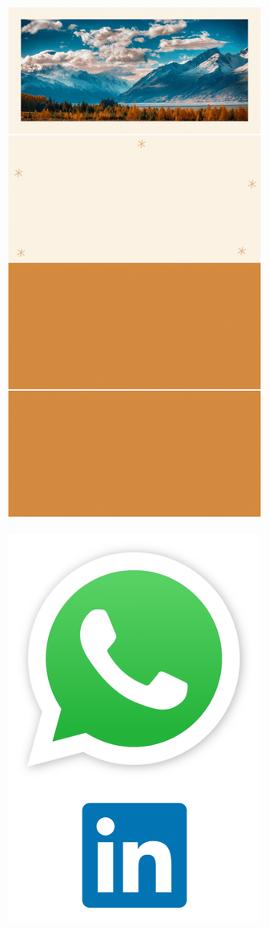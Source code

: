 <img src= "./assets/Welcome (2).gif" alt=''/>

<img src= "./assets/infos.gif" alt=''/>


<img src= "./assets/tools.gif" alt=''/>


<img src= "./assets/Welcome (3).gif" alt=''/>
<img src= "./" alt=''/>



[![WhatsApp](assets/WhatsApp.svg.png)](https://wa.link/clgk4r)
[![LinkedIn](assets/linkedin.png)](https://www.linkedin.com/in/sebastiansanchezisame/)



